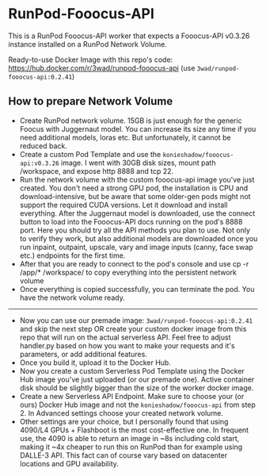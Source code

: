 # RunPod-Fooocus-API

This is a RunPod Fooocus-API worker that expects a Fooocus-API v0.3.26 instance installed on a RunPod Network Volume.

Ready-to-use Docker Image with this repo's code: https://hub.docker.com/r/3wad/runpod-fooocus-api (use `3wad/runpod-fooocus-api:0.2.41`)

## How to prepare Network Volume
- Create RunPod network volume. 15GB is just enough for the generic Foocus with Juggernaut model. You can increase its size any time if you need additional models, loras etc. But unfortunately, it cannot be reduced back.
- Create a custom Pod Template and use the `konieshadow/fooocus-api:v0.3.26` image. I went with 30GB disk sizes, mount path /workspace, and expose http 8888 and tcp 22.
- Run the network volume with the custom fooocus-api image you've just created. You don't need a strong GPU pod, the installation is CPU and download-intensive, but be aware that some older-gen pods might not support the required CUDA versions. Let it download and install everything. After the Juggernaut model is downloaded, use the connect button to load into the Fooocus-API docs running on the pod's 8888 port. Here you should try all the API methods you plan to use. Not only to verify they work, but also additional models are downloaded once you run inpaint, outpaint, upscale, vary and image inputs (canny, face swap etc.) endpoints for the first time.
- After that you are ready to connect to the pod's console and use cp -r /app/* /workspace/ to copy everything into the persistent network volume
- Once everything is copied successfully, you can terminate the pod. You have the network volume ready.
- ---
- Now you can use our premade image: `3wad/runpod-fooocus-api:0.2.41` and skip the next step OR create your custom docker image from this repo that will run on the actual serverless API. Feel free to adjust handler.py based on how you want to make your requests and it's parameters, or add additional features.
- Once you build it, upload it to the Docker Hub.
- Now you create a custom Serverless Pod Template using the Docker Hub image you've just uploaded (or our premade one). Active container disk should be slightly bigger than the size of the worker docker image.
- Create a new Serverless API Endpoint. Make sure to choose your (or ours) Docker Hub image and not the `konieshadow/fooocus-api` from step 2. In Advanced settings choose your created network volume.
- Other settings are your choice, but I personally found that using 4090/L4 GPUs + Flashboot is the most cost-effective one. In frequent use, the 4090 is able to return an image in ~8s including cold start, making it ~4x cheaper to run this on RunPod than for example using DALLE-3 API. This fact can of course vary based on datacenter locations and GPU availability.
